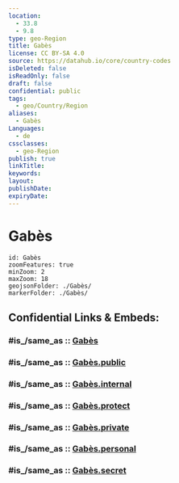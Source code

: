 ```yaml
---
location:
  - 33.8
  - 9.8
type: geo-Region
title: Gabès
license: CC BY-SA 4.0
source: https://datahub.io/core/country-codes
isDeleted: false
isReadOnly: false
draft: false
confidential: public
tags:
  - geo/Country/Region
aliases:
  - Gabès
Languages:
  - de
cssclasses:
  - geo-Region
publish: true
linkTitle:
keywords:
layout:
publishDate:
expiryDate:
---
```


# Gabès

```leaflet
id: Gabès
zoomFeatures: true 
minZoom: 2 
maxZoom: 18
geojsonFolder: ./Gabès/
markerFolder: ./Gabès/
```


## Confidential Links & Embeds: 

### #is_/same_as :: [Gabès](/_Standards/Earth/Continent/Africa/Africa~North/Tunisia/governorates~Tunisia/Gabès.md) 

### #is_/same_as :: [Gabès.public](/_public/Earth/Continent/Africa/Africa~North/Tunisia/governorates~Tunisia/Gabès.public.md) 

### #is_/same_as :: [Gabès.internal](/_internal/Earth/Continent/Africa/Africa~North/Tunisia/governorates~Tunisia/Gabès.internal.md) 

### #is_/same_as :: [Gabès.protect](/_protect/Earth/Continent/Africa/Africa~North/Tunisia/governorates~Tunisia/Gabès.protect.md) 

### #is_/same_as :: [Gabès.private](/_private/Earth/Continent/Africa/Africa~North/Tunisia/governorates~Tunisia/Gabès.private.md) 

### #is_/same_as :: [Gabès.personal](/_personal/Earth/Continent/Africa/Africa~North/Tunisia/governorates~Tunisia/Gabès.personal.md) 

### #is_/same_as :: [Gabès.secret](/_secret/Earth/Continent/Africa/Africa~North/Tunisia/governorates~Tunisia/Gabès.secret.md)

